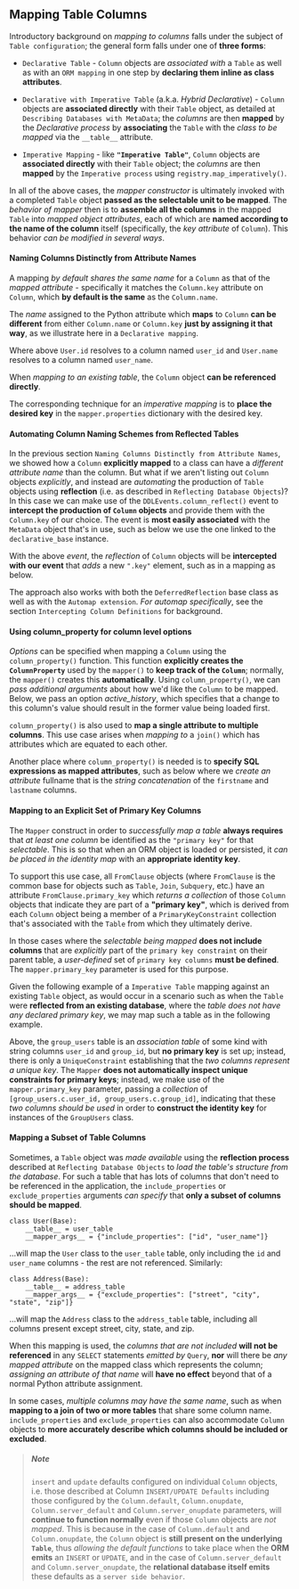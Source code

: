 ## Mapping Table Columns

Introductory background on _mapping to columns_ falls under the subject of `Table configuration`; the general form falls under one of __three forms__:

* `Declarative Table` - `Column` objects are _associated with_ a `Table` as well as with an `ORM mapping` in one step by __declaring them inline as class attributes__.

* `Declarative with Imperative Table` (a.k.a. _Hybrid Declarative_) - `Column` objects are __associated directly__ with their `Table` object, as detailed at `Describing Databases with MetaData`; the _columns_ are then __mapped__ by the _Declarative process_ by __associating__ the `Table` with the _class to be mapped_ via the `__table__` attribute.

* `Imperative Mapping` - like __`"Imperative Table"`__, `Column` objects are __associated directly__ with their `Table` object; the _columns_ are then __mapped__ by the `Imperative process` using `registry.map_imperatively()`.

In all of the above cases, the _mapper constructor_ is ultimately invoked with a completed `Table` object __passed as the selectable unit to be mapped__. The _behavior of mapper_ then is to __assemble all the columns__ in the mapped `Table` into _mapped object attributes_, each of which are __named according to the name of the column__ itself (specifically, the _key attribute_ of `Column`). This behavior _can be modified in several ways_.


#### Naming Columns Distinctly from Attribute Names

A mapping _by default shares the same name_ for a `Column` as that of the _mapped attribute_ - specifically it matches the `Column.key` attribute on `Column`, which __by default is the same__ as the `Column.name`.

The _name_ assigned to the Python attribute which __maps__ to `Column` __can be different__ from either `Column.name` or `Column.key` __just by assigning it that way__, as we illustrate here in a `Declarative mapping`.

Where above `User.id` resolves to a column named `user_id` and `User.name` resolves to a column named `user_name`.

When _mapping to an existing table_, the `Column` object __can be referenced directly__.

The corresponding technique for an _imperative mapping_ is to __place the desired key__ in the `mapper.properties` dictionary with the desired key.


#### Automating Column Naming Schemes from Reflected Tables

In the previous section `Naming Columns Distinctly from Attribute Names`, we showed how a `Column` __explicitly mapped__ to a class can have a _different attribute name_ than the column. But what if we aren't listing out `Column` objects _explicitly_, and instead are _automating_ the production of `Table` objects using __reflection__ (i.e. as described in `Reflecting Database Objects`)? In this case we can make use of the `DDLEvents.column_reflect()` event to __intercept the production of `Column` objects__ and provide them with the `Column.key` of our choice. The event is __most easily associated__ with the `MetaData` object that's in use, such as below we use the one linked to the `declarative_base` instance.

With the above _event_, the _reflection_ of `Column` objects will be __intercepted with our event__ that _adds_ a new `".key"` element, such as in a mapping as below.

The approach also works with both the `DeferredReflection` base class as well as with the `Automap extension`. _For automap specifically_, see the section `Intercepting Column Definitions` for background.


#### Using column_property for column level options

_Options_ can be specified when mapping a `Column` using the `column_property()` function. This function __explicitly creates the `ColumnProperty`__ used by the `mapper()` to __keep track of the `Column`__; normally, the `mapper()` creates this __automatically__. Using `column_property()`, we can _pass additional arguments_ about how we'd like the `Column` to be mapped. Below, we pass an option *active_history*, which specifies that a change to this column's value should result in the former value being loaded first.

`column_property()` is also used to __map a single attribute to multiple columns__. This use case arises when _mapping to_ a `join()` which has attributes which are equated to each other.

Another place where `column_property()` is needed is to __specify SQL expressions as mapped attributes__, such as below where we _create an attribute_ fullname that is the _string concatenation_ of the `firstname` and `lastname` columns.


#### Mapping to an Explicit Set of Primary Key Columns

The `Mapper` construct in order to _successfully map a table_ __always requires__ that _at least one column_ be identified as the `"primary key"` for that _selectable_. This is so that when an ORM object is loaded or persisted, it _can be placed in the identity map_ with an __appropriate identity key__.

To support this use case, all `FromClause` objects (where `FromClause` is the common base for objects such as `Table`, `Join`, `Subquery`, etc.) have an attribute `FromClause.primary_key` which _returns a collection_ of those `Column` objects that indicate they are part of a __"primary key"__, which is derived from each `Column` object being a member of a `PrimaryKeyConstraint` collection that's associated with the `Table` from which they ultimately derive.

In those cases where the _selectable being mapped_ __does not include columns__ that are _explicitly_ part of the `primary key constraint` on their parent table, a _user-defined_ set of `primary key columns` __must be defined__. The `mapper.primary_key` parameter is used for this purpose.

Given the following example of a `Imperative Table` mapping against an existing `Table` object, as would occur in a scenario such as when the `Table` were __reflected from an existing database__, where the _table does not have any declared primary key_, we may map such a table as in the following example.

Above, the `group_users` table is an _association table_ of some kind with string columns `user_id` and `group_id`, but __no primary key__ is set up; instead, there is only a `UniqueConstraint` establishing that the _two columns represent a unique key_. The `Mapper` __does not automatically inspect unique constraints for primary keys__; instead, we make use of the `mapper.primary_key` parameter, passing a _collection_ of `[group_users.c.user_id, group_users.c.group_id]`, indicating that these _two columns should be used_ in order to __construct the identity key__ for instances of the `GroupUsers` class.


#### Mapping a Subset of Table Columns

Sometimes, a `Table` object was _made available_ using the __reflection process__ described at `Reflecting Database Objects` to _load the table's structure from the database_. For such a table that has lots of columns that don't need to be referenced in the application, the `include_properties` or `exclude_properties` arguments _can specify_ that __only a subset of columns should be mapped__.

```
class User(Base):
    __table__ = user_table
    __mapper_args__ = {"include_properties": ["id", "user_name"]}
```

...will map the `User` class to the `user_table` table, only including the `id` and `user_name` columns - the rest are not referenced. Similarly:

```
class Address(Base):
    __table__ = address_table
    __mapper_args__ = {"exclude_properties": ["street", "city", "state", "zip"]}
```

...will map the `Address` class to the `address_table` table, including all columns present except street, city, state, and zip.

When this mapping is used, the _columns that are not included_ __will not be referenced__ in any `SELECT` statements _emitted by_ `Query`, __nor__ will there be _any mapped attribute_ on the mapped class which represents the column; _assigning an attribute of that name_ will __have no effect__ beyond that of a normal Python attribute assignment.

In some cases, _multiple columns may have the same name_, such as when __mapping to a join of two or more tables__ that share some column name. `include_properties` and `exclude_properties` can also accommodate `Column` objects to __more accurately describe which columns should be included or excluded__.

> ##### Note
> 
> `insert` and `update` defaults configured on individual `Column` objects, i.e. those described at Column `INSERT/UPDATE Defaults` including those configured by the `Column.default`, `Column.onupdate`, `Column.server_default` and `Column.server_onupdate` parameters, will __continue to function normally__ even if those `Column` objects are _not mapped_. This is because in the case of `Column.default` and `Column.onupdate`, the `Column` object is __still present on the underlying `Table`__, thus _allowing the default functions_ to take place when the __ORM emits__ an `INSERT` or `UPDATE`, and in the case of `Column.server_default` and `Column.server_onupdate`, the __relational database itself emits__ these defaults as a `server side behavior`.
